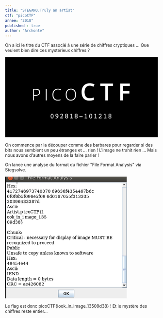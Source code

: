 ```yaml
---
title: "STEGANO.Truly an artist"
ctf: "picoCTF"
annee: "2018"
published : true
author: "Archonte"
---
```


On a ici le titre du CTF associé à une série de chiffres cryptiques ... Que veulent bien dire ces mystérieux chiffres ?

![Que veulent bien dire ces mystérieux chiffres ?](/assets/images/2018.png)

On commence par la découper comme des barbares pour regarder si des bits nous semblent un peu étranges et ... rien !
L'image ne trahit rien ...
Mais nous avons d'autres moyens de la faire parler !

On lance une analyse du format du fichier "File Format Analysis" via Stegsolve.

![Surprise ! Je ne connaissais pas cet artiste mais il a de l'avenir ...](/assets/images/truly.png)

Le flag est donc picoCTF{look_in_image_13509d38} ! Et le mystère des chiffres reste entier...
